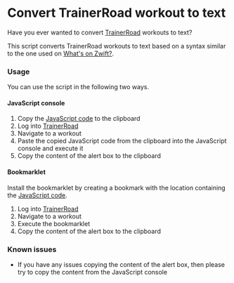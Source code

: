 # Convert TrainerRoad workout to text

Have you ever wanted to convert [TrainerRoad](https://www.trainerroad.com) workouts to text? 

This script converts TrainerRoad workouts to text based on a syntax similar to the one used on [What's on Zwift?](https://whatsonzwift.com).

### Usage

You can use the script in the following two ways.

#### JavaScript console

1. Copy the [JavaScript code](js/trainerroad-to-text.min.js) to the clipboard
2. Log into [TrainerRoad](https://www.trainerroad.com)
3. Navigate to a workout
4. Paste the copied JavaScript code from the clipboard into the JavaScript console and execute it
5. Copy the content of the alert box to the clipboard

#### Bookmarklet

Install the bookmarklet by creating a bookmark with the location containing the [JavaScript code](js/trainerroad-to-text.min.js).

1. Log into [TrainerRoad](https://www.trainerroad.com)
2. Navigate to a workout
3. Execute the bookmarklet
4. Copy the content of the alert box to the clipboard

### Known issues

* If you have any issues copying the content of the alert box, then please try to copy the content from the JavaScript console
